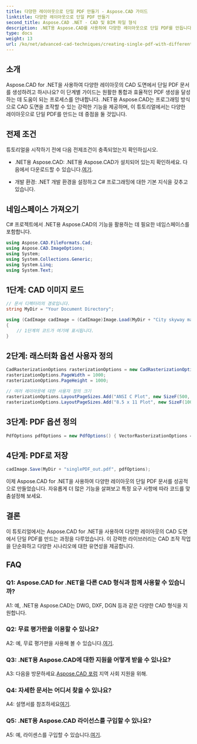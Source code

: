 ```yaml
---
title: 다양한 레이아웃으로 단일 PDF 만들기 - Aspose.CAD 가이드
linktitle: 다양한 레이아웃으로 단일 PDF 만들기
second_title: Aspose.CAD .NET - CAD 및 BIM 파일 형식
description: .NET용 Aspose.CAD를 사용하여 다양한 레이아웃으로 단일 PDF를 만듭니다. 원활한 통합과 효율적인 PDF 생성을 위한 단계별 가이드를 따르세요.
type: docs
weight: 13
url: /ko/net/advanced-cad-techniques/creating-single-pdf-with-different-layouts/
---
```

## 소개

Aspose.CAD for .NET을 사용하여 다양한 레이아웃의 CAD 도면에서 단일 PDF 문서를 생성하려고 하시나요? 이 단계별 가이드는 원활한 통합과 효율적인 PDF 생성을 달성하는 데 도움이 되는 프로세스를 안내합니다. .NET용 Aspose.CAD는 프로그래밍 방식으로 CAD 도면을 조작할 수 있는 강력한 기능을 제공하며, 이 튜토리얼에서는 다양한 레이아웃으로 단일 PDF를 만드는 데 중점을 둘 것입니다.

## 전제 조건

튜토리얼을 시작하기 전에 다음 전제조건이 충족되었는지 확인하십시오.

-  .NET용 Aspose.CAD: .NET용 Aspose.CAD가 설치되어 있는지 확인하세요. 다음에서 다운로드할 수 있습니다.[여기](https://releases.aspose.com/cad/net/).

- 개발 환경: .NET 개발 환경을 설정하고 C# 프로그래밍에 대한 기본 지식을 갖추고 있습니다.

## 네임스페이스 가져오기

C# 프로젝트에서 .NET용 Aspose.CAD의 기능을 활용하는 데 필요한 네임스페이스를 포함합니다.

```csharp
using Aspose.CAD.FileFormats.Cad;
using Aspose.CAD.ImageOptions;
using System;
using System.Collections.Generic;
using System.Linq;
using System.Text;
```

## 1단계: CAD 이미지 로드

```csharp
// 문서 디렉터리의 경로입니다.
string MyDir = "Your Document Directory";

using (CadImage cadImage = (CadImage)Image.Load(MyDir + "City skyway map.dwg"))
{
    // 1단계의 코드가 여기에 표시됩니다.
}
```

## 2단계: 래스터화 옵션 사용자 정의

```csharp
CadRasterizationOptions rasterizationOptions = new CadRasterizationOptions();
rasterizationOptions.PageWidth = 1000;
rasterizationOptions.PageHeight = 1000;

// 여러 레이아웃에 대한 사용자 정의 크기
rasterizationOptions.LayoutPageSizes.Add("ANSI C Plot", new SizeF(500, 1000));
rasterizationOptions.LayoutPageSizes.Add("8.5 x 11 Plot", new SizeF(1000, 100));
```

## 3단계: PDF 옵션 정의

```csharp
PdfOptions pdfOptions = new PdfOptions() { VectorRasterizationOptions = rasterizationOptions };
```

## 4단계: PDF로 저장

```csharp
cadImage.Save(MyDir + "singlePDF_out.pdf", pdfOptions);
```

이제 Aspose.CAD for .NET을 사용하여 다양한 레이아웃의 단일 PDF 문서를 성공적으로 만들었습니다. 자유롭게 더 많은 기능을 살펴보고 특정 요구 사항에 따라 코드를 맞춤설정해 보세요.

## 결론

이 튜토리얼에서는 Aspose.CAD for .NET을 사용하여 다양한 레이아웃의 CAD 도면에서 단일 PDF를 만드는 과정을 다루었습니다. 이 강력한 라이브러리는 CAD 조작 작업을 단순화하고 다양한 시나리오에 대한 유연성을 제공합니다.

## FAQ

### Q1: Aspose.CAD for .NET을 다른 CAD 형식과 함께 사용할 수 있습니까?

A1: 예, .NET용 Aspose.CAD는 DWG, DXF, DGN 등과 같은 다양한 CAD 형식을 지원합니다.

### Q2: 무료 평가판을 이용할 수 있나요?

 A2: 예, 무료 평가판을 사용해 볼 수 있습니다.[여기](https://releases.aspose.com/).

### Q3: .NET용 Aspose.CAD에 대한 지원을 어떻게 받을 수 있나요?

 A3: 다음을 방문하세요.[Aspose.CAD 포럼](https://forum.aspose.com/c/cad/19) 지역 사회 지원을 위해.

### Q4: 자세한 문서는 어디서 찾을 수 있나요?

 A4: 설명서를 참조하세요[여기](https://reference.aspose.com/cad/net/).

### Q5: .NET용 Aspose.CAD 라이선스를 구입할 수 있나요?

 A5: 예, 라이센스를 구입할 수 있습니다.[여기](https://purchase.aspose.com/buy).